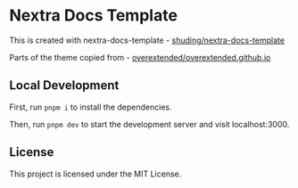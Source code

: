# Nextra Docs Template 

This is created with nextra-docs-template - [shuding/nextra-docs-template](https://github.com/shuding/nextra-docs-template)

Parts of the theme copied from - [overextended/overextended.github.io](https://github.com/overextended/overextended.github.io)

## Local Development

First, run `pnpm i` to install the dependencies.

Then, run `pnpm dev` to start the development server and visit localhost:3000.

## License

This project is licensed under the MIT License.
